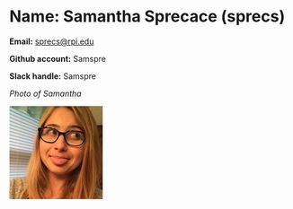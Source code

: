 # Name: Samantha Sprecace (sprecs)
**Email:** sprecs@rpi.edu

**Github account:** Samspre

**Slack handle:** Samspre

*Photo of Samantha*

![PfP](images/pfp.jpg)
